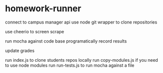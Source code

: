 # homework-runner


connect to campus manager api
use node git wrapper to clone repositories

use cheerio to screen scrape

run mocha against code base programatically
record results 

update grades


run index.js to clone students repos locally
run copy-modules.js if you need to use node modules
run run-tests.js to run mocha against a file
